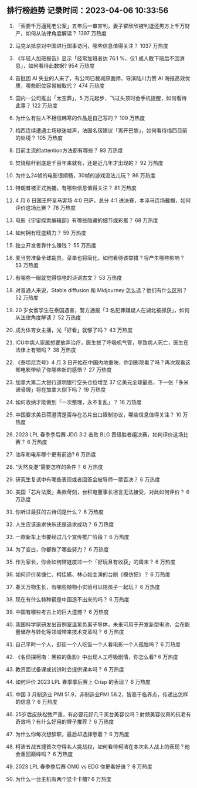 
## 排行榜趋势 记录时间：2023-04-06 10:33:56
  
  1. 「索要千万逼死老公案」五年后一审宣判，妻子翟欣欣被判退还男方上千万财产，如何从法律角度解读？ 1397 万热度
    
  2. 马克龙抵京对中国进行国事访问，哪些信息值得关注？ 1037 万热度
    
  3. 《年轻人加班报告》显示「经常加班者达 76.1 %，仅1 成人敢下班后不回消息」，如何看待此数据? 954 万热度
    
  4. 首批因 AI 失业的人来了，有公司已裁减原画师，导演陆川力赞 AI 海报高效优质，哪些职位容易被取代？ 474 万热度
    
  5. 国内一公司推出「太空葬」，5 万元起步，飞过头顶时会手机提醒，如何看待此事？ 122 万热度
    
  6. 为什么有些人不相信韩寒的作品是自己写的？ 109 万热度
    
  7. 梅西连续遭遇主场球迷嘘声，法国名宿建议「离开巴黎」，如何看待梅西目前的处境？ 105 万热度
    
  8. 目前主流的attention方法都有哪些？ 93 万热度
    
  9. 焚烧秸秆到底是千百年来就有，还是近几年才出现的？ 92 万热度
    
  10. 为什么24帧的电影很顺畅，30帧的游戏没法儿玩？ 86 万热度
    
  11. 特朗普被正式拘捕，有哪些信息值得关注？ 81 万热度
    
  12. 4 月 6 日国王杯皇马客场 4:0 巴萨，总分 4:1 进决赛，本泽马连场戴帽，如何评价这场比赛？ 76 万热度
    
  13. 电影《宇宙探索编辑部》有哪些隐藏的细节或彩蛋？ 68 万热度
    
  14. 如何拥有旺盛精力？ 59 万热度
    
  15. 独立开发者靠什么赚钱？ 55 万热度
    
  16. 麦当劳准备全球裁员，菜单也将简化，如何看待该举措？将产生哪些影响？ 53 万热度
    
  17. 有哪些一眼就觉得惊艳的诗词古文？ 53 万热度
    
  18. 对普通人来说，Stable diffusion 和 Midjourney 怎么选？他们有什么区别？ 52 万热度
    
  19. 20 岁女留学生在泰国遇害，警方通报「3 名犯罪嫌疑人在湖北被抓获」，如何从法律角度解读？ 52 万热度
    
  20. 成为体育女主播，光「好看」就够了吗？ 43 万热度
    
  21. ICU中病人家属想要放弃治疗，医生拔了呼吸机气管，导致病人死亡，医生在法律上有错吗？ 38 万热度
    
  22. 《泰坦尼克号》4 月 3 日开始在中国内地重映，你到影院看了吗？再次观看这部电影带给了你哪些新的感悟？ 27 万热度
    
  23. 加拿大第二大银行道明银行空头仓位增至 37 亿美元全球最高，下一张「多米诺骨牌」将在加拿大倒下吗？ 19 万热度
    
  24. 如何收纳才能做到「一次整理，永不复乱」？ 16 万热度
    
  25. 中国要求美日荷澄清是否存在芯片出口限制协议，哪些信息值得关注？ 10 万热度
    
  26. 2023 LPL 春季季后赛 JDG 3:2 击败 BLG 晋级胜者组决赛，如何评价这场比赛？ 6 万热度
    
  27. 油车和电车哪个更有前途? 6 万热度
    
  28. “天然良港”需要怎样的条件？ 6 万热度
    
  29. 研究生复试中有哪些表现或者回答会被导师一票否决？ 6 万热度
    
  30. 美国「芯片法案」条款苛刻，台积电董事长坦言无法接受，对此如何评价？ 6 万热度
    
  31. 你听过最狂的古诗词是什么？ 6 万热度
    
  32. 人生应该追求快乐还是追求成功？ 6 万热度
    
  33. 一款新车上市要经过几个宣传推广阶段？ 6 万热度
    
  34. 为了变白，你都做了哪些努力？ 6 万热度
    
  35. 作为家长，你会如何陪娃度过一个「好玩且有收获」的周末？ 6 万热度
    
  36. 如何评价吴慷仁、柯佳嬿、林心如主演的台剧《模仿犯》？ 6 万热度
    
  37. 春天万物生长，有哪些植物小实验可以陪孩子一起玩？ 6 万热度
    
  38. 现在有什么特种钢是中国造不出来的吗？ 6 万热度
    
  39. 中国有哪些考古上的巨大遗憾？ 6 万热度
    
  40. 我国科学家研发出首例室温氢负离子导体，未来可用于开发新型电池，会在能量储存与转化等领域带来技术变革吗？ 6 万热度
    
  41. 自己平时一个人，逛街一个人吃饭一个人看电影一个人孤独吗？ 6 万热度
    
  42. 《名侦探柯南：黑铁的鱼影》中出现人工呼吸剧情，你怎么看? 6 万热度
    
  43. 教资面试备课或试讲时会提供课本吗？ 6 万热度
    
  44. 如何评价 2023 LPL 春季季后赛上 Crisp 的表现？ 6 万热度
    
  45. 中国 3 月制造业 PMI 51.9，非制造业PMI 58.2，皆高于临界点，传递出怎样的信息？ 6 万热度
    
  46. 25岁后皮肤松弛严重，有必要花好几千买台美容仪吗？射频美容仪真的抗老有奇效吗？有什么好用的牌子推荐？ 6 万热度
    
  47. 为什么你每次想辞职，最后却选择憋着？ 6 万热度
    
  48. 柯洁五战五捷首次夺得名人挑战权，如何看待柯洁在本次名人战上的表现？他会重回巅峰吗？ 6 万热度
    
  49. 2023 LPL 春季季后赛 OMG vs EDG 你更看好谁？ 6 万热度
    
  50. 为什么一台主机有两个显卡卡槽? 6 万热度
    